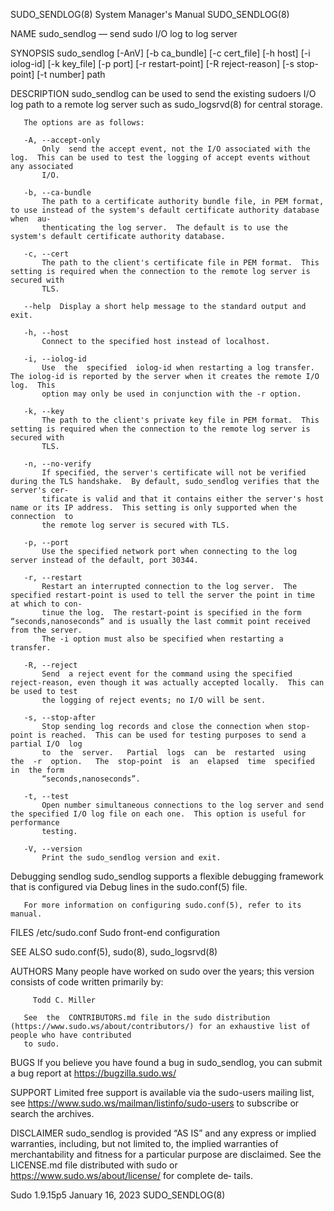 SUDO_SENDLOG(8)							    System Manager's Manual						       SUDO_SENDLOG(8)

NAME
       sudo_sendlog — send sudo I/O log to log server

SYNOPSIS
       sudo_sendlog [-AnV] [-b ca_bundle] [-c cert_file] [-h host] [-i iolog-id] [-k key_file] [-p port] [-r restart-point] [-R reject-reason] [-s stop-point]
		    [-t number] path

DESCRIPTION
       sudo_sendlog can be used to send the existing sudoers I/O log path to a remote log server such as sudo_logsrvd(8) for central storage.

       The options are as follows:

       -A, --accept-only
	       Only  send the accept event, not the I/O associated with the log.  This can be used to test the logging of accept events without any associated
	       I/O.

       -b, --ca-bundle
	       The path to a certificate authority bundle file, in PEM format, to use instead of the system's default certificate authority database when  au‐
	       thenticating the log server.  The default is to use the system's default certificate authority database.

       -c, --cert
	       The path to the client's certificate file in PEM format.	 This setting is required when the connection to the remote log server is secured with
	       TLS.

       --help  Display a short help message to the standard output and exit.

       -h, --host
	       Connect to the specified host instead of localhost.

       -i, --iolog-id
	       Use  the	 specified  iolog-id when restarting a log transfer.  The iolog-id is reported by the server when it creates the remote I/O log.  This
	       option may only be used in conjunction with the -r option.

       -k, --key
	       The path to the client's private key file in PEM format.	 This setting is required when the connection to the remote log server is secured with
	       TLS.

       -n, --no-verify
	       If specified, the server's certificate will not be verified during the TLS handshake.  By default, sudo_sendlog verifies that the server's cer‐
	       tificate is valid and that it contains either the server's host name or its IP address.	This setting is only supported when the connection  to
	       the remote log server is secured with TLS.

       -p, --port
	       Use the specified network port when connecting to the log server instead of the default, port 30344.

       -r, --restart
	       Restart an interrupted connection to the log server.  The specified restart-point is used to tell the server the point in time at which to con‐
	       tinue the log.  The restart-point is specified in the form “seconds,nanoseconds” and is usually the last commit point received from the server.
	       The -i option must also be specified when restarting a transfer.

       -R, --reject
	       Send  a reject event for the command using the specified reject-reason, even though it was actually accepted locally.  This can be used to test
	       the logging of reject events; no I/O will be sent.

       -s, --stop-after
	       Stop sending log records and close the connection when stop-point is reached.  This can be used for testing purposes to send a partial I/O  log
	       to  the	server.	  Partial  logs	 can  be  restarted  using  the	 -r  option.   The  stop-point	is  an	elapsed	 time  specified  in  the form
	       “seconds,nanoseconds”.

       -t, --test
	       Open number simultaneous connections to the log server and send the specified I/O log file on each one.	This option is useful for  performance
	       testing.

       -V, --version
	       Print the sudo_sendlog version and exit.

   Debugging sendlog
       sudo_sendlog supports a flexible debugging framework that is configured via Debug lines in the sudo.conf(5) file.

       For more information on configuring sudo.conf(5), refer to its manual.

FILES
       /etc/sudo.conf		 Sudo front-end configuration

SEE ALSO
       sudo.conf(5), sudo(8), sudo_logsrvd(8)

AUTHORS
       Many people have worked on sudo over the years; this version consists of code written primarily by:

	     Todd C. Miller

       See  the	 CONTRIBUTORS.md file in the sudo distribution (https://www.sudo.ws/about/contributors/) for an exhaustive list of people who have contributed
       to sudo.

BUGS
       If you believe you have found a bug in sudo_sendlog, you can submit a bug report at https://bugzilla.sudo.ws/

SUPPORT
       Limited free support is available via the sudo-users mailing list, see  https://www.sudo.ws/mailman/listinfo/sudo-users	to  subscribe  or  search  the
       archives.

DISCLAIMER
       sudo_sendlog  is	 provided  “AS IS” and any express or implied warranties, including, but not limited to, the implied warranties of merchantability and
       fitness for a particular purpose are disclaimed.	 See the LICENSE.md file distributed with sudo or https://www.sudo.ws/about/license/ for complete  de‐
       tails.

Sudo 1.9.15p5							       January 16, 2023							       SUDO_SENDLOG(8)

